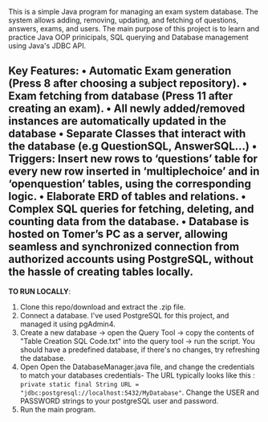 This is a simple Java program for managing an exam system database. The system allows adding, removing, updating, and fetching of questions, answers, exams, and users.
The main purpose of this project is to learn and practice Java OOP prinicipals, SQL querying and Database management using Java's JDBC API.

**Key Features:**
•	Automatic Exam generation (Press 8 after choosing a subject repository).
•	Exam fetching from database (Press 11 after creating an exam).
•	All newly added/removed instances are automatically updated in the database
•	Separate Classes that interact with the database (e.g QuestionSQL, AnswerSQL...)
•	Triggers: Insert new rows to ‘questions’ table for every new row inserted in ‘multiplechoice’ and in ‘openquestion’ tables, using the corresponding logic.
•	Elaborate ERD of tables and relations. 
•	Complex SQL queries for fetching, deleting, and counting data from the database.
•	Database is hosted on Tomer’s PC as a server, allowing seamless and synchronized connection from authorized accounts using PostgreSQL, without the hassle of creating tables locally.
--- 
**TO RUN LOCALLY**:
1. Clone this repo/download and extract the .zip file.
2. Connect a database. I've used PostgreSQL for this project, and managed it using pgAdmin4.
3. Create a new database -> open the Query Tool -> copy the contents of "Table Creation SQL Code.txt" into the query tool -> run the script. You should have a predefined database, if there's no changes, try refreshing the database.
4. Open Open the DatabaseManager.java file, and change the credentials to match your databases credentials- The URL typically looks like this : `private static final String URL = "jdbc:postgresql://localhost:5432/MyDatabase"`.
   Change the USER and PASSWORD strings to your postgreSQL user and password.
5. Run the main program.
